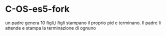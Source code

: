 # C-OS-es5-fork
un padre genera 10 figli,i figli stampano il proprio pid e terminano. Il padre li attende e stampa la terminazione di  ognuno
